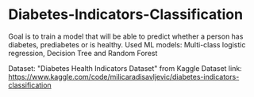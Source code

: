 # Diabetes-Indicators-Classification
Goal is to train a model that will be able to predict whether a person has diabetes, prediabetes or is healthy. 
Used ML models: Multi-class logistic regression, Decision Tree and Random Forest

Dataset: "Diabetes Health Indicators Dataset" from Kaggle
Dataset link: https://www.kaggle.com/code/milicaradisavljevic/diabetes-indicators-classification 
